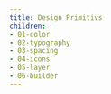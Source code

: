 ```yaml
---
title: Design Primitivs
children:
- 01-color
- 02-typography
- 03-spacing
- 04-icons
- 05-layer
- 06-builder
---
```

